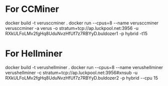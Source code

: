 # For CCMiner

docker build -t verusccminer .
docker run --cpus=8 --name verusccminer verusccminer -a verus -o stratum+tcp://ap.luckpool.net:3956 -u RXkULFoLMv2fgHq8UduNvzHfUf7z7RBYyD.buldozer1 -p hybrid -t15

# For Hellminer

docker build -t verushellminer .
docker run --cpus=8 --name verushellminer verushellminer -c stratum+tcp://ap.luckpool.net:3956#xnsub -u RXkULFoLMv2fgHq8UduNvzHfUf7z7RBYyD.buldozer2 -p hybrid --cpu 15
